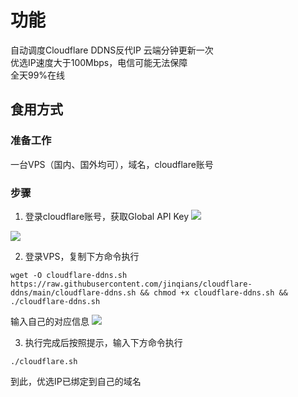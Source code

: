 # 功能
自动调度Cloudflare DDNS反代IP 云端分钟更新一次<br/>
优选IP速度大于100Mbps，电信可能无法保障<br/>
全天99%在线

## 食用方式
### 准备工作
一台VPS（国内、国外均可），域名，cloudflare账号
### 步骤
1. 登录cloudflare账号，获取Global API Key
![](http://jinqians.com/wp-content/uploads/2023/12/1-1.png)

![](http://jinqians.com/wp-content/uploads/2023/12/2-scaled.jpg)

2. 登录VPS，复制下方命令执行
```shell
wget -O cloudflare-ddns.sh https://raw.githubusercontent.com/jinqians/cloudflare-ddns/main/cloudflare-ddns.sh && chmod +x cloudflare-ddns.sh && ./cloudflare-ddns.sh
```
输入自己的对应信息
![](http://jinqians.com/wp-content/uploads/2023/12/4.png)

3. 执行完成后按照提示，输入下方命令执行
```shell
./cloudflare.sh
```
到此，优选IP已绑定到自己的域名
